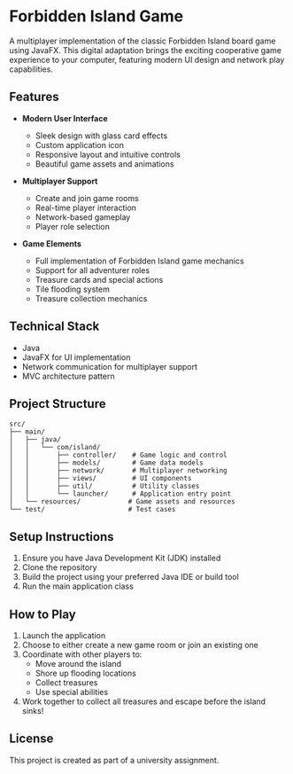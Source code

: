 # Forbidden Island Game

A multiplayer implementation of the classic Forbidden Island board game using JavaFX. This digital adaptation brings the exciting cooperative game experience to your computer, featuring modern UI design and network play capabilities.

## Features

- **Modern User Interface**
  - Sleek design with glass card effects
  - Custom application icon
  - Responsive layout and intuitive controls
  - Beautiful game assets and animations

- **Multiplayer Support**
  - Create and join game rooms
  - Real-time player interaction
  - Network-based gameplay
  - Player role selection

- **Game Elements**
  - Full implementation of Forbidden Island game mechanics
  - Support for all adventurer roles
  - Treasure cards and special actions
  - Tile flooding system
  - Treasure collection mechanics

## Technical Stack

- Java
- JavaFX for UI implementation
- Network communication for multiplayer support
- MVC architecture pattern

## Project Structure

```
src/
├── main/
│   ├── java/
│   │   └── com/island/
│   │       ├── controller/    # Game logic and control
│   │       ├── models/        # Game data models
│   │       ├── network/       # Multiplayer networking
│   │       ├── views/         # UI components
│   │       ├── util/          # Utility classes
│   │       └── launcher/      # Application entry point
│   └── resources/            # Game assets and resources
└── test/                     # Test cases
```

## Setup Instructions

1. Ensure you have Java Development Kit (JDK) installed
2. Clone the repository
3. Build the project using your preferred Java IDE or build tool
4. Run the main application class

## How to Play

1. Launch the application
2. Choose to either create a new game room or join an existing one
3. Coordinate with other players to:
   - Move around the island
   - Shore up flooding locations
   - Collect treasures
   - Use special abilities
4. Work together to collect all treasures and escape before the island sinks!

## License

This project is created as part of a university assignment.